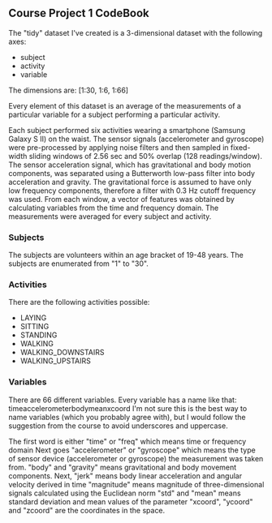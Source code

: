 ## Course Project 1 CodeBook
The "tidy" dataset I've created is a 3-dimensional dataset with the following axes:
* subject
* activity
* variable

The dimensions are: [1:30, 1:6, 1:66]

Every element of this dataset is an average of the measurements of a particular variable for a subject performing a particular activity.

Each subject performed six activities wearing a smartphone (Samsung Galaxy S II) on the waist. The sensor signals (accelerometer and gyroscope) were pre-processed by applying noise filters and then sampled in fixed-width sliding windows of 2.56 sec and 50% overlap (128 readings/window). The sensor acceleration signal, which has gravitational and body motion components, was separated using a Butterworth low-pass filter into body acceleration and gravity. The gravitational force is assumed to have only low frequency components, therefore a filter with 0.3 Hz cutoff frequency was used. From each window, a vector of features was obtained by calculating variables from the time and frequency domain. The measurements were averaged for every subject and activity.

### Subjects
The subjects are volunteers within an age bracket of 19-48 years. The subjects are enumerated from "1" to "30".

### Activities
There are the following activities possible:
* LAYING
* SITTING
* STANDING
* WALKING
* WALKING_DOWNSTAIRS
* WALKING_UPSTAIRS

### Variables
There are 66 different variables. Every variable has a name like that: timeaccelerometerbodymeanxcoord
I'm not sure this is the best way to name variables (which you probably agree with), but I would follow the suggestion from the course to avoid underscores and uppercase.

The first word is either "time" or "freq" which means time or frequency domain
Next goes "accelerometer" or "gyroscope" which means the type of sensor device (accelerometer or gyroscope) the measurement was taken from.
"body" and "gravity" means gravitational and body movement components.
Next, "jerk" means body linear acceleration and angular velocity derived in time
"magnitude" means magnitude of three-dimensional signals calculated using the Euclidean norm
"std" and "mean" means standard deviation and mean values of the parameter
"xcoord", "ycoord" and "zcoord" are the coordinates in the space.
